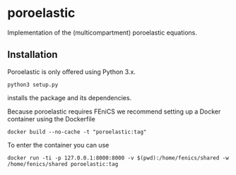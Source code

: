 # poroelastic
Implementation of the (multicompartment) poroelastic equations.

## Installation
Poroelastic is only offered using Python 3.x.
```
python3 setup.py
```
installs the package and its dependencies.

Because poroelastic requires FEniCS we recommend setting up a Docker container
using the Dockerfile
```
docker build --no-cache -t "poroelastic:tag"
```
To enter the container you can use
```
docker run -ti -p 127.0.0.1:8000:8000 -v $(pwd):/home/fenics/shared -w /home/fenics/shared poroelastic:tag
```
